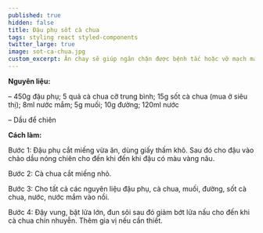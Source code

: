 ```yaml
---
published: true
hidden: false
title: Đậu phụ sốt cà chua
tags: styling react styled-components
twitter_large: true
image: sot-ca-chua.jpg
custom_excerpt: Ăn chay sẽ giúp ngăn chặn được bệnh tắc hoặc vỡ mạch máu ở người tăng huyết áp, hạn chế tai biến nhồi máu cơ tim.
---
```


**Nguyên liệu:**

– 450g đậu phụ; 5 quả cà chua cỡ trung bình; 15g sốt cà chua (mua ở siêu thị); 8ml nước mắm; 5g muối; 10g đường; 120ml nước

– Dầu để chiên

**Cách làm:**

Bước 1: Đậu phụ cắt miếng vừa ăn, dùng giấy thấm khô. Sau đó cho đậu vào chảo dầu nóng chiên cho đến khi đến khi đậu có màu vàng nâu.

Bước 2: Cà chua cắt miếng nhỏ.

Bước 3: Cho tất cả các nguyên liệu đậu phụ, cà chua, muối, đường, sốt cà chua, nước, nước mắm vào nồi.

Bước 4: Đậy vung, bật lửa lớn, đun sôi sau đó giảm bớt lửa nấu cho đến khi cà chua chín nhuyễn. Thêm gia vị nếu cần thiết.
